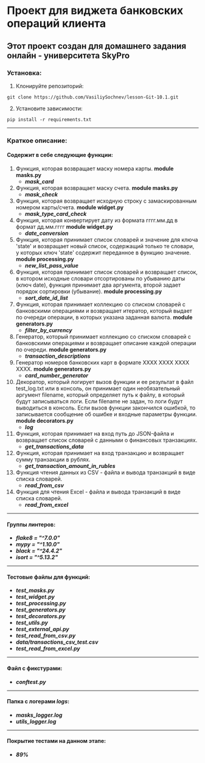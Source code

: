 # Проект для виджета банковских операций клиента
## Этот проект создан для домашнего задания онлайн - университета SkyPro
### Установка:
1. Клонируйте репозиторий:
````shell
git clone https://github.com/VasiliySochnev/lesson-Git-10.1.git
````
2. Установите зависимости:
````
pip install -r requirements.txt
````
---
### Краткое описание:
#### Содержит в себе следующие функции:
1. Функция, которая возвращает маску номера карты. __module masks.py__
    + ***mask_card***
2. Функция, которая возвращает маску счета. __module masks.py__
    + ***mask_check***
3. Функция, которая возвращает исходную строку
    с замаскированным номером карты/счета. __module widget.py__
    + ***mask_type_card_check***
4. Функция, которая конвертирует дату из формата
    гггг.мм.дд в формат дд.мм.гггг  __module widget.py__
    + ***date_conversion***
5. Функция, которая принимает список словарей и значение для ключа
    'state' и возвращает новый список, содержащий только те словари, у которых ключ
    'state' содержит переданное в функцию значение.  __module processing.py__
    + ***new_list_pass_value***
6. Функция, которая принимает список словарей и возвращает список,
    в котором исходные словари отсортированы по убыванию даты (ключ date),
    функция принимает два аргумента, второй задает порядок сортировки (убывание).  __module processing.py__
    + ***sort_date_id_list***
7. Функция, которая принимает коллекцию со списком словарей с банковскими операциями 
   и возвращает итератор, который выдает по очереди операции, в которых указана заданная валюта.  __module generators.py__
    + ***filter_by_currency***
8. Генератор, который принимает коллекцию со списком словарей с банковскими операциями
    и возвращает описание каждой операции по очереди.  __module generators.py__
    + ***transaction_descriptions***
9. Генератор номеров банковских карт в формате XXXX XXXX XXXX XXXX. __module generators.py__
    + ***card_number_generator***
10. Декоратор, который логирует вызов функции и ее результат в файл test_log.txt или в консоль, он принимает 
    один необязательный аргумент filename, который определяет путь к файлу, в который будут записываться логи. 
    Если filename не задан, то логи будут выводиться в консоль. Если вызов функции закончился ошибкой, 
    то записывается сообщение об ошибке и входные параметры функции.  __module decorators.py__
    + ***log***
11. Функция, которая принимает на вход путь до JSON-файла
    и возвращает список словарей с данными о финансовых транзакциях.
    + ***get_transactions_data***
12. Функция, которая принимает на вход транзакцию и возвращает сумму транзакции в рублях.
    + ***get_transaction_amount_in_rubles***
13. Функция чтения данных из CSV - файла и вывода транзакций в виде списка словарей.
    + ***read_from_csv***
14. Функция для чтения Excel - файла и вывода транзакций в виде списка словарей.
    + ***read_from_excel***
---
#### Группы линтеров:
   + ___flake8 = "^7.0.0"___
   + ___mypy = "^1.10.0"___
   + ___black = "^24.4.2"___
   + ___isort = "^5.13.2"___
---
#### Тестовые файлы для функций:
   + ___test_masks.py___
   + ___test_widget.py___
   + ___test_processing.py___
   + ___test_generators.py___
   + ___test_decorators.py___
   + ___test_utils.py___
   + ___test_external_api.py___
   + ___test_read_from_csv.py___
   + ___data/transactions_csv_test.csv___
   + ___test_read_from_excel.py___
---
#### Файл с фикстурами:
   + ___conftest.py___
---
#### Папка с логерами  ***logs***:
   + ___masks_logger.log___
   + ___utils_logger.log___
---
#### Покрытие тестами на данном этапе:
   + ___89%___